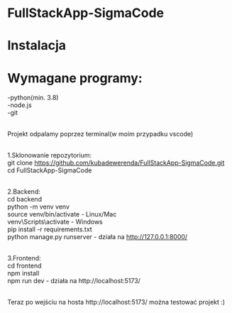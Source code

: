 ﻿# FullStackApp-SigmaCode<br>
# Instalacja <br>
# Wymagane programy:<br>
-python(min. 3.8)<br>
-node.js<br>
-git<br><br>

Projekt odpalamy poprzez terminal(w moim przypadku vscode)<br><br>

1.Sklonowanie repozytorium:<br>
git clone https://github.com/kubadewerenda/FullStackApp-SigmaCode.git<br>
cd FullStackApp-SigmaCode<br><br>

2.Backend:<br>
cd backend<br>
python -m venv venv<br>
source venv/bin/activate - Linux/Mac<br>
venv\Scripts\activate - Windows<br>
pip install -r requirements.txt<br>
python manage.py runserver - działa na http://127.0.0.1:8000/<br><br>

3.Frontend:<br>
cd frontend<br>
npm install<br>
npm run dev - działa na http://localhost:5173/<br><br>

Teraz po wejściu na hosta http://localhost:5173/ można testować projekt :)<br><br>
